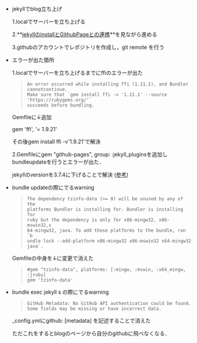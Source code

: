 - jekyllでblog立ち上げ

  1.localでサーバーを立ち上げる
  
  2.**[jekyllのinstallとGithubPageとの連携](https://qiita.com/daddygongon/items/9b7182db29861744fc79)**を見ながら進める
  
  3.githubのアカウントでレポジトリを作成し，git remote を行う






- エラーが出た箇所

  1.localでサーバーを立ち上げるまでにffiのエラーが出た

  > ``` {.example}  
  >An error occurred while installing ffi (1.11.1), and Bundler cannotcontinue.
  >Make sure that `gem install ffi -v '1.11.1' --source 'https://rubygems.org/'`
  >succeeds before bundling.
  > ```

  Gemfileに↓追加
  
  gem 'ffi', '= 1.9.21'
  
  その後gem install ffi -v'1.9.21'で解決

  2.Gemfileにgem "github-pages", group: :jekyll_pluginsを追加しbundleupdateを行うとエラーが出た．

  jekyllのversionを3.7.4に下げることで解決
  ([参考](https://github.com/github/pages-gem/issues/577))

- bundle updateの際にでるwarning

  > ``` {.example}
  >The dependency tzinfo-data (>= 0) will be unused by any of the
  >platforms Bundler is installing for. Bundler is installing for
  >ruby but the dependency is only for x86-mingw32, x86-mswin32,x
  >64-mingw32, java. To add those platforms to the bundle, run `b
  >undle lock --add-platform x86-mingw32 x86-mswin32 x64-mingw32
  >java`.
  > ```
     Gemfileの中身を↓に変更で消えた

     > ``` {.example}
     > #gem "tzinfo-data", platforms: [:mingw, :mswin, :x64_mingw, :jruby]
     >gem 'tzinfo-data'
     > ```

- bundle exec jekyll s の際にでるwarning

  > ``` {.example}
  >GitHub Metadata: No GitHub API authentication could be found.
  >Some fields may be missing or have incorrect data.
  > ```

  _config.ymlにgithub: [metadata] を記述することで消えた
  
  ただこれをするとblogのページから自分のgithubに飛べなくなる．